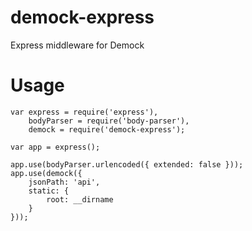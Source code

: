 # demock-express

Express middleware for Demock

# Usage

```
var express = require('express'),
    bodyParser = require('body-parser'),
    demock = require('demock-express');

var app = express();

app.use(bodyParser.urlencoded({ extended: false }));
app.use(demock({
    jsonPath: 'api',
    static: {
        root: __dirname
    }
}));
```
